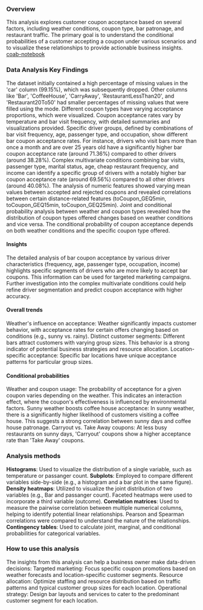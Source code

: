 ### Overview
This analysis explores customer coupon acceptance based on several factors, including weather conditions, coupon type, bar patronage, and restaurant traffic. The primary goal is to understand the conditional probabilities of a customer accepting a coupon under various scenarios and to visualize these relationships to provide actionable business insights.
[coab-notebook](https://colab.research.google.com/github/patisankar/customer-coupon-acceptance/blob/main/module5_dirver_coupon_eda.ipynb)
### Data Analysis Key Findings
The dataset initially contained a high percentage of missing values in the 'car' column (99.15%), which was subsequently dropped. Other columns like 'Bar', 'CoffeeHouse', 'CarryAway', 'RestaurantLessThan20', and 'Restaurant20To50' had smaller percentages of missing values that were filled using the mode.
Different coupon types have varying acceptance proportions, which were visualized.
Coupon acceptance rates vary by temperature and bar visit frequency, with detailed summaries and visualizations provided.
Specific driver groups, defined by combinations of bar visit frequency, age, passenger type, and occupation, show different bar coupon acceptance rates. For instance, drivers who visit bars more than once a month and are over 25 years old have a significantly higher bar coupon acceptance rate (around 71.36%) compared to other drivers (around 38.28%).
Complex multivariate conditions combining bar visits, passenger type, marital status, age, cheap restaurant frequency, and income can identify a specific group of drivers with a notably higher bar coupon acceptance rate (around 69.56%) compared to all other drivers (around 40.08%).
The analysis of numeric features showed varying mean values between accepted and rejected coupons and revealed correlations between certain distance-related features (toCoupon_GEQ5min, toCoupon_GEQ15min, toCoupon_GEQ25min).
Joint and conditional probability analysis between weather and coupon types revealed how the distribution of coupon types offered changes based on weather conditions and vice versa.
The conditional probability of coupon acceptance depends on both weather conditions and the specific coupon type offered.
#### Insights
The detailed analysis of bar coupon acceptance by various driver characteristics (frequency, age, passenger type, occupation, income) highlights specific segments of drivers who are more likely to accept bar coupons. This information can be used for targeted marketing campaigns.
Further investigation into the complex multivariate conditions could help refine driver segmentation and predict coupon acceptance with higher accuracy.
#### Overall trends
Weather's influence on acceptance: Weather significantly impacts customer behavior, with acceptance rates for certain offers changing based on conditions (e.g., sunny vs. rainy).
Distinct customer segments: Different bars attract customers with varying group sizes. This behavior is a strong indicator of potential business strategies and resource allocation.
Location-specific acceptance: Specific bar locations have unique acceptance patterns for particular group sizes.
#### Conditional probabilities
Weather and coupon usage: The probability of acceptance for a given coupon varies depending on the weather. This indicates an interaction effect, where the coupon's effectiveness is influenced by environmental factors.
Sunny weather boosts coffee house acceptance: In sunny weather, there is a significantly higher likelihood of customers visiting a coffee house. This suggests a strong correlation between sunny days and coffee house patronage.
Carryout vs. Take Away coupons: At less busy restaurants on sunny days, 'Carryout' coupons show a higher acceptance rate than 'Take Away' coupons.
### Analysis methods
**Histograms**: Used to visualize the distribution of a single variable, such as temperature or passanger count.
**Subplots**: Employed to compare different variables side-by-side (e.g., a histogram and a bar plot in the same figure).
**Density heatmaps**: Utilized to visualize the joint distribution of two variables (e.g., Bar and passanger count). Faceted heatmaps were used to incorporate a third variable (outcome).
**Correlation matrices**: Used to measure the pairwise correlation between multiple numerical columns, helping to identify potential linear relationships. Pearson and Spearman correlations were compared to understand the nature of the relationships.
**Contingency tables**: Used to calculate joint, marginal, and conditional probabilities for categorical variables.
### How to use this analysis
The insights from this analysis can help a business owner make data-driven decisions:
Targeted marketing: Focus specific coupon promotions based on weather forecasts and location-specific customer segments.
Resource allocation: Optimize staffing and resource distribution based on traffic patterns and typical customer group sizes for each location.
Operational strategy: Design bar layouts and services to cater to the predominant customer segment for each location.
